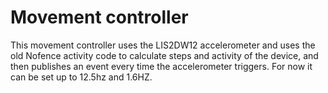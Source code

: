 # Movement controller

This movement controller uses the LIS2DW12 accelerometer and uses the old Nofence activity code to calculate steps and activity of the device, and then publishes an event every time the accelerometer triggers. For now it can be set up to 12.5hz and 1.6HZ.
